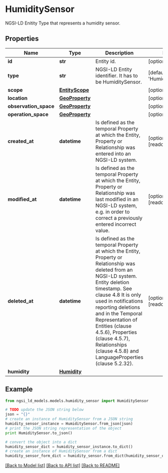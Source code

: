# HumiditySensor

NGSI-LD Enitity Type that represents a humidity sensor. 

## Properties

Name | Type | Description | Notes
------------ | ------------- | ------------- | -------------
**id** | **str** | Entity id.  | [optional] 
**type** | **str** | NGSI-LD Entity identifier. It has to be HumiditySensor. | [default to 'HumiditySensor']
**scope** | [**EntityScope**](EntityScope.md) |  | [optional] 
**location** | [**GeoProperty**](GeoProperty.md) |  | [optional] 
**observation_space** | [**GeoProperty**](GeoProperty.md) |  | [optional] 
**operation_space** | [**GeoProperty**](GeoProperty.md) |  | [optional] 
**created_at** | **datetime** | Is defined as the temporal Property at which the Entity, Property or Relationship was entered into an NGSI-LD system.  | [optional] [readonly] 
**modified_at** | **datetime** | Is defined as the temporal Property at which the Entity, Property or Relationship was last modified in an NGSI-LD system, e.g. in order to correct a previously entered incorrect value.  | [optional] [readonly] 
**deleted_at** | **datetime** | Is defined as the temporal Property at which the Entity, Property or Relationship was deleted from an NGSI-LD system.  Entity deletion timestamp. See clause 4.8 It is only used in notifications reporting deletions and in the Temporal Representation of Entities (clause 4.5.6), Properties (clause 4.5.7), Relationships (clause 4.5.8) and LanguageProperties (clause 5.2.32).  | [optional] [readonly] 
**humidity** | [**Humidity**](Humidity.md) |  | 

## Example

```python
from ngsi_ld_models.models.humidity_sensor import HumiditySensor

# TODO update the JSON string below
json = "{}"
# create an instance of HumiditySensor from a JSON string
humidity_sensor_instance = HumiditySensor.from_json(json)
# print the JSON string representation of the object
print HumiditySensor.to_json()

# convert the object into a dict
humidity_sensor_dict = humidity_sensor_instance.to_dict()
# create an instance of HumiditySensor from a dict
humidity_sensor_form_dict = humidity_sensor.from_dict(humidity_sensor_dict)
```
[[Back to Model list]](../README.md#documentation-for-models) [[Back to API list]](../README.md#documentation-for-api-endpoints) [[Back to README]](../README.md)


